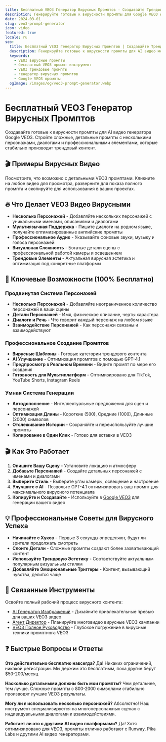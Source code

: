 ```yaml
---
title: Бесплатный VEO3 Генератор Вирусных Промптов - Создавайте Трендовые AI Видео
description: Генерируйте готовые к вирусности промпты для Google VEO3 AI. Бесплатный инструмент с вирусными шаблонами, сложным конструктором промптов и проверенными техниками для стабильного трендового контента.
date: 2024-03-01
slug: veo3-prompt-generator
icon: video
featured: true
locale: ru
seo:
  title: Бесплатный VEO3 Генератор Вирусных Промптов | Создавайте Трендовые AI Видео | SuperDuperAI
  description: Генерируйте готовые к вирусности промпты для AI видео модели Google VEO3. Бесплатный инструмент с вирусными шаблонами, сложными структурами промптов и проверенными техниками для трендового контента.
  keywords:
    - VEO3 вирусные промпты
    - бесплатный VEO3 промпт инструмент
    - VEO3 трендовые промпты
    - генератор вирусных промптов
    - Google VEO3 промпты
  ogImage: /images/og/veo3-prompt-generator.webp
---
```



# Бесплатный VEO3 Генератор Вирусных Промптов

Создавайте готовые к вирусности промпты для AI видео генератора Google VEO3. Стройте сложные, детальные промпты с несколькими персонажами, диалогами и профессиональными элементами, которые стабильно производят трендовый контент.

## 🎬 Примеры Вирусных Видео

Посмотрите, что возможно с детальными VEO3 промптами. Кликните на любое видео для просмотра, разверните для показа полного промпта и скопируйте для использования в ваших проектах.



## 🔥 Что Делает VEO3 Видео Вирусными

- **Несколько Персонажей** - Добавляйте нескольких персонажей с уникальными именами, описаниями и диалогами
- **Мультиязычная Поддержка** - Пишите диалоги на родном языке, получайте оптимизированные английские промпты
- **Профессиональное Аудио** - Указывайте фоновые звуки, музыку и голоса персонажей
- **Визуальная Сложность** - Богатые детали сцены с профессиональной работой камеры и освещением
- **Трендовые Элементы** - Актуальная вирусная эстетика и оптимизация под конкретные платформы

## 🚀 Ключевые Возможности (100% Бесплатно)

### Продвинутая Система Персонажей

- **Несколько Персонажей** - Добавляйте неограниченное количество персонажей в ваши сцены
- **Детали Персонажей** - Имя, физическое описание, черты характера
- **Диалоги и Речь** - Что говорит каждый персонаж на любом языке
- **Взаимодействие Персонажей** - Как персонажи связаны и взаимодействуют

### Профессиональное Создание Промптов

- **Вирусные Шаблоны** - Готовые категории трендового контента
- **AI Улучшение** - Оптимизация промптов с помощью GPT-4.1
- **Предпросмотр в Реальном Времени** - Видите промпт по мере его создания
- **Готовность для Мультиплатформ** - Оптимизировано для TikTok, YouTube Shorts, Instagram Reels

### Умная Система Генерации

- **Автодополнение** - Интеллектуальные предложения для сцен и персонажей
- **Оптимизация Длины** - Короткие (500), Средние (1000), Длинные (2000) символов
- **Отслеживание Истории** - Сохраняйте и переиспользуйте лучшие промпты
- **Копирование в Один Клик** - Готово для вставки в VEO3

## 🎬 Как Это Работает

1. **Опишите Вашу Сцену** - Установите локацию и атмосферу
2. **Добавьте Персонажей** - Создайте детальных персонажей с именами и диалогами
3. **Выберите Стиль** - Выберите углы камеры, освещение и настроение
4. **Улучшите с AI** - Позвольте GPT-4.1 оптимизировать ваш промпт для максимального вирусного потенциала
5. **Копируйте и Создавайте** - Используйте в [Google VEO3](https://labs.google/fx/tools/video-fx) для генерации вашего видео

## 💡 Профессиональные Советы для Вирусного Успеха

- **Начинайте с Хуков** - Первые 3 секунды определяют, будут ли зрители продолжать смотреть
- **Слоите Детали** - Сложные промпты создают более захватывающий контент
- **Используйте Трендовую Эстетику** - Соответствуйте актуальным популярным визуальным стилям
- **Добавляйте Эмоциональные Триггеры** - Контент, вызывающий чувства, делится чаще

## 🔗 Связанные Инструменты

Освойте полный рабочий процесс вирусного контента:

- [AI Генератор Изображений](/ru/tool/image-generator "Создавайте вирусные превью и концепт-арт") - Дизайните привлекательные превью для ваших VEO3 видео
- [Агент Директор](/ru/tool/agent-director "Планируйте вирусные видео кампании") - Планируйте многовидео вирусные VEO3 кампании
- [VEO3 Полное Руководство](/ru/blog/veo3 "Освойте VEO3 для вирусного успеха") - Глубокое погружение в вирусные техники промптинга VEO3

## ❓ Быстрые Вопросы и Ответы

**Это действительно бесплатно навсегда?**
Да! Никаких ограничений, никакой регистрации. Мы держим это бесплатным, пока другие берут $50-200/месяц.

**Насколько детальными должны быть мои промпты?**
Чем детальнее, тем лучше. Сложные промпты с 800-2000 символами стабильно производят лучшие VEO3 результаты.

**Могу ли я использовать несколько персонажей?**
Абсолютно! Наш инструмент специализируется на многоперсонажных сценах с индивидуальными диалогами и взаимодействиями.

**Работает ли это с другими AI видео платформами?**
Да! Хотя оптимизировано для VEO3, промпты отлично работают с Runway, Pika Labs и другими AI видео генераторами.
